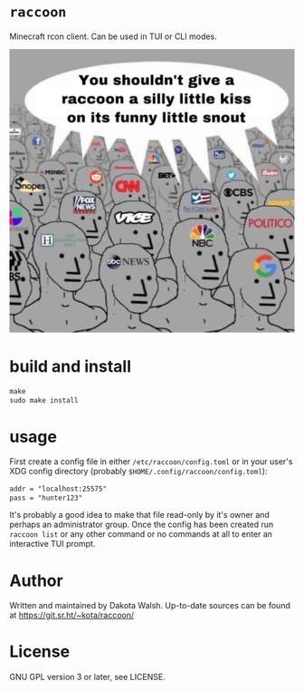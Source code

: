 # `raccoon`
Minecraft rcon client. Can be used in TUI or CLI modes.

![raccoon](raccoon.png)

# build and install
```
make
sudo make install
```

# usage
First create a config file in either `/etc/raccoon/config.toml` or in your
user's XDG config directory (probably `$HOME/.config/raccoon/config.toml`):
```
addr = "localhost:25575"
pass = "hunter123"
```

It's probably a good idea to make that file read-only by it's owner and perhaps
an administrator group. Once the config has been created run `raccoon list` or
any other command or no commands at all to enter an interactive TUI prompt.

# Author
Written and maintained by Dakota Walsh.
Up-to-date sources can be found at https://git.sr.ht/~kota/raccoon/

# License
GNU GPL version 3 or later, see LICENSE.
